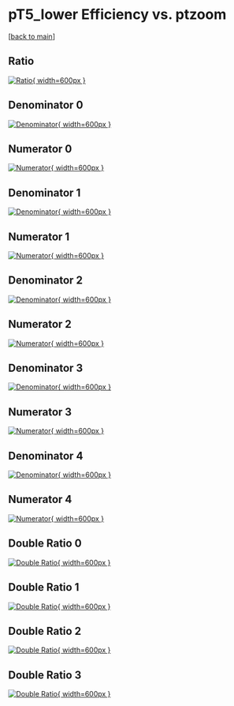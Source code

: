 # pT5_lower Efficiency vs. ptzoom

[[back to main](./)]



## Ratio

[![Ratio](../mtv/var/pT5_lower_xtr_13_-1_eff_ptzoom.png){ width=600px }](../mtv/var/pT5_lower_xtr_13_-1_eff_ptzoom.pdf)

## Denominator 0

[![Denominator](../mtv/den/pT5_lower_xtr_13_-1_eff_ptzoom_den0.png){ width=600px }](../mtv/den/pT5_lower_xtr_13_-1_eff_ptzoom_den0.pdf)

## Numerator 0

[![Numerator](../mtv/num/pT5_lower_xtr_13_-1_eff_ptzoom_num0.png){ width=600px }](../mtv/num/pT5_lower_xtr_13_-1_eff_ptzoom_num0.pdf)

## Denominator 1

[![Denominator](../mtv/den/pT5_lower_xtr_13_-1_eff_ptzoom_den1.png){ width=600px }](../mtv/den/pT5_lower_xtr_13_-1_eff_ptzoom_den1.pdf)

## Numerator 1

[![Numerator](../mtv/num/pT5_lower_xtr_13_-1_eff_ptzoom_num1.png){ width=600px }](../mtv/num/pT5_lower_xtr_13_-1_eff_ptzoom_num1.pdf)

## Denominator 2

[![Denominator](../mtv/den/pT5_lower_xtr_13_-1_eff_ptzoom_den2.png){ width=600px }](../mtv/den/pT5_lower_xtr_13_-1_eff_ptzoom_den2.pdf)

## Numerator 2

[![Numerator](../mtv/num/pT5_lower_xtr_13_-1_eff_ptzoom_num2.png){ width=600px }](../mtv/num/pT5_lower_xtr_13_-1_eff_ptzoom_num2.pdf)

## Denominator 3

[![Denominator](../mtv/den/pT5_lower_xtr_13_-1_eff_ptzoom_den3.png){ width=600px }](../mtv/den/pT5_lower_xtr_13_-1_eff_ptzoom_den3.pdf)

## Numerator 3

[![Numerator](../mtv/num/pT5_lower_xtr_13_-1_eff_ptzoom_num3.png){ width=600px }](../mtv/num/pT5_lower_xtr_13_-1_eff_ptzoom_num3.pdf)

## Denominator 4

[![Denominator](../mtv/den/pT5_lower_xtr_13_-1_eff_ptzoom_den4.png){ width=600px }](../mtv/den/pT5_lower_xtr_13_-1_eff_ptzoom_den4.pdf)

## Numerator 4

[![Numerator](../mtv/num/pT5_lower_xtr_13_-1_eff_ptzoom_num4.png){ width=600px }](../mtv/num/pT5_lower_xtr_13_-1_eff_ptzoom_num4.pdf)

## Double Ratio 0

[![Double Ratio](../mtv/ratio/pT5_lower_xtr_13_-1_eff_ptzoom_ratio0.png){ width=600px }](../mtv/ratio/pT5_lower_xtr_13_-1_eff_ptzoom_ratio0.pdf)

## Double Ratio 1

[![Double Ratio](../mtv/ratio/pT5_lower_xtr_13_-1_eff_ptzoom_ratio1.png){ width=600px }](../mtv/ratio/pT5_lower_xtr_13_-1_eff_ptzoom_ratio1.pdf)

## Double Ratio 2

[![Double Ratio](../mtv/ratio/pT5_lower_xtr_13_-1_eff_ptzoom_ratio2.png){ width=600px }](../mtv/ratio/pT5_lower_xtr_13_-1_eff_ptzoom_ratio2.pdf)

## Double Ratio 3

[![Double Ratio](../mtv/ratio/pT5_lower_xtr_13_-1_eff_ptzoom_ratio3.png){ width=600px }](../mtv/ratio/pT5_lower_xtr_13_-1_eff_ptzoom_ratio3.pdf)


